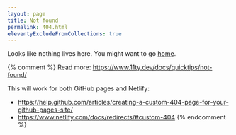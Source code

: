 ```yaml
---
layout: page
title: Not found
permalink: 404.html
eleventyExcludeFromCollections: true
---
```


Looks like nothing lives here. You might want to go <a href="{{ '/' | url }}">home</a>.

{% comment %}
Read more: https://www.11ty.dev/docs/quicktips/not-found/

This will work for both GitHub pages and Netlify:

-   https://help.github.com/articles/creating-a-custom-404-page-for-your-github-pages-site/
-   https://www.netlify.com/docs/redirects/#custom-404
    {% endcomment %}
